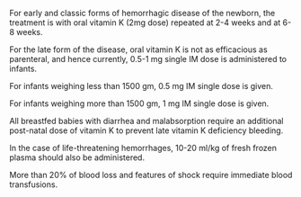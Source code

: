 For early and classic forms of hemorrhagic disease of the newborn, the treatment is with oral vitamin K (2mg dose) repeated at 2-4 weeks and at 6-8 weeks.

For the late form of the disease, oral vitamin K is not as efficacious as parenteral, and hence currently, 0.5-1 mg single IM dose is administered to infants.

For infants weighing less than 1500 gm, 0.5 mg IM single dose is given.

For infants weighing more than 1500 gm, 1 mg IM single dose is given.

All breastfed babies with diarrhea and malabsorption require an additional post-natal dose of vitamin K to prevent late vitamin K deficiency bleeding.

In the case of life-threatening hemorrhages, 10-20 ml/kg of fresh frozen plasma should also be administered.

More than 20% of blood loss and features of shock require immediate blood transfusions.